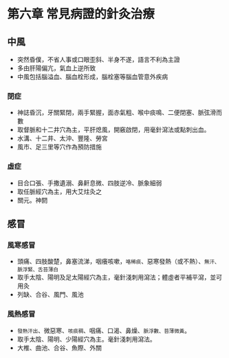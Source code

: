 # 第六章 常見病證的針灸治療

## 中風
- 突然昏僕，不省人事或口眼歪斜、半身不遂，語言不利為主證
- 多由肝陽偏亢，氣血上逆所致
- 中風包括腦溢血、腦血栓形成，腦栓塞等腦血管意外疾病

### 閉症
- 神誌昏沉，牙關緊閉，兩手緊握，面赤氣粗、喉中痰鳴、二便閉塞、脈弦滑而數
- 取督脈和十二井穴為主，平肝熄風，開竅啟閉，用毫針瀉法或點刺出血。
- 水溝、十二井、太沖、豐隆、勞宮
- 風市、足三里等穴作為預防措施

### 虛症
- 目合口張、手撒遺溺、鼻鼾息微、四肢逆冷、脈象細弱
- 取任脈經穴為主，用大艾炷灸之
- 關元。神閼


## 感冒

### 風寒感冒
- 頭痛、四肢酸楚，鼻塞流涕，咽癢咳嗽，`咯稀痰`、惡寒發熱（或不熱）、`無汗、脈浮緊、舌苔薄白`
- 取手太陰、陽明及足太陽經穴為主，毫針淺刺用瀉法；體虛者平補平瀉，並可用灸
- 列缺、合谷、風門、風池

### 風熱感冒

- `發熱汗出`、微惡寒、`咳痰稠`、咽痛、口渴、鼻燥、`脈浮數、苔薄微黃`。
- 取手太陰、陽明、少陽經穴為主。毫針淺刺用瀉法。
- 大椎、曲池、合谷、魚際、外關


